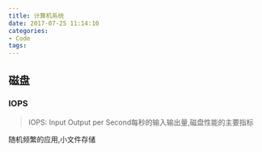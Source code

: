 ```yaml
---
title: 计算机系统
date: 2017-07-25 11:14:10
categories: 
- Code
tags:
---
```


## 磁盘
### IOPS
> IOPS: Input Output per Second每秒的输入输出量,磁盘性能的主要指标

随机频繁的应用,小文件存储